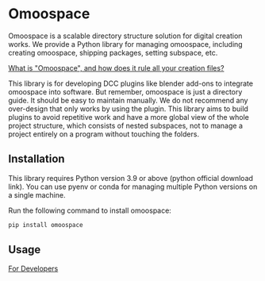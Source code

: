 # Omoospace

Omoospace is a scalable directory structure solution for digital creation works. We provide a Python library for managing omoospace, including creating omoospace, shipping packages, setting subspace, etc.

[What is "Omoospace", and how does it rule all your creation files?](omoospace.md)

This library is for developing DCC plugins like blender add-ons to integrate omoospace into software. But remember, omoospace is just a directory guide. It should be easy to maintain manually. We do not recommend any over-design that only works by using the plugin. This library aims to build plugins to avoid repetitive work and have a more global view of the whole project structure, which consists of nested subspaces, not to manage a project entirely on a program without touching the folders.

## Installation

This library requires Python version 3.9 or above (python official download link). You can use pyenv or conda for managing multiple Python versions on a single machine.

Run the following command to install omoospace:

```bash
pip install omoospace
```

## Usage

[For Developers](developers.md)